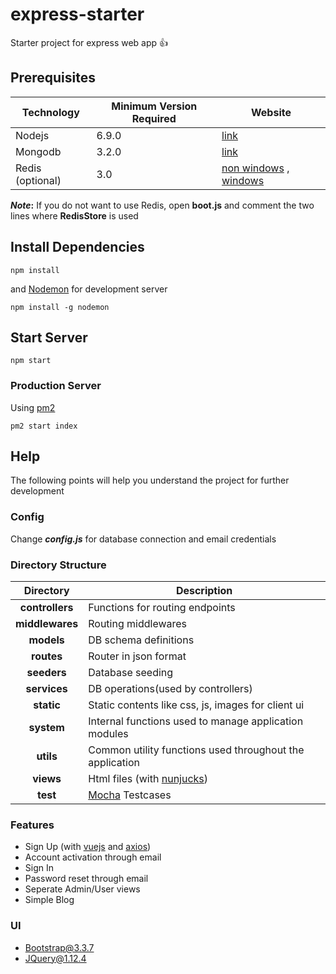 # express-starter
Starter project for express web app :+1:

## Prerequisites

| Technology | Minimum Version Required | Website |
| - | - |-|
|Nodejs| 6.9.0|[link](https://nodejs.org/en/download/)|
|Mongodb| 3.2.0|[link](https://www.mongodb.com/download-center)|
|Redis (optional)| 3.0|[non windows](https://redis.io/download) , [windows](https://github.com/microsoftarchive/redis/releases)|

**_Note_:** If you do not want to use Redis, open **boot.js** and comment the two lines where **RedisStore** is used

## Install Dependencies

```
npm install
```
and [Nodemon](https://nodemon.io/) for development server
```
npm install -g nodemon
```

## Start Server

```
npm start
```

### Production Server
Using [pm2](http://pm2.keymetrics.io/)
```
pm2 start index
```

## Help

The following points will help you understand the project for further development

### Config

Change ***config.js*** for database connection and email credentials

### Directory Structure

|Directory|Description|
|:----:|----|
|**controllers**|Functions for routing endpoints|
|**middlewares**|Routing middlewares|
|**models**|DB schema definitions|
|**routes**|Router in json format|
|**seeders**|Database seeding|
|**services**|DB operations(used by controllers)|
|**static**|Static contents like css, js, images for client ui|
|**system**|Internal functions used to manage application modules|
|**utils**|Common utility functions used throughout the application|
|**views**|Html files (with [nunjucks](https://mozilla.github.io/nunjucks))|
|**test**|[Mocha](https://mochajs.org/) Testcases|

### Features

* Sign Up (with [vuejs](https://vuejs.org) and [axios](https://github.com/axios/axios))
* Account activation through email
* Sign In
* Password reset through email
* Seperate Admin/User views
* Simple Blog

### UI

* Bootstrap@3.3.7
* JQuery@1.12.4